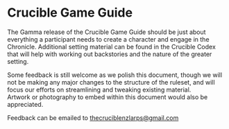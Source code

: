 # Crucible Game Guide

The Gamma release of the Crucible Game Guide should be just about everything a participant needs to create a character and engage in the
Chronicle. Additional setting material can be found in the Crucible Codex that will help with working out backstories and the nature of the
greater setting.

Some feedback is still welcome as we polish this document, though we will not be making any major changes to the structure of the ruleset, and
will focus our efforts on streamlining and tweaking existing material.  
Artwork or photography to embed within this document would also be appreciated.

Feedback can be emailed to [thecruciblenzlarps@gmail.com](mailto:thecruciblenzlarps@gmail.com)